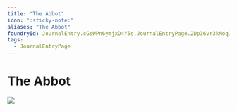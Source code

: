 ```yaml
---
title: "The Abbot"
icon: ":sticky-note:"
aliases: "The Abbot"
foundryId: JournalEntry.cGsWPn6ymjxD4Y5s.JournalEntryPage.2Dp36vr3kMoq7kIV
tags:
  - JournalEntryPage
---
```


# The Abbot
![](https://publish-01.obsidian.md/access/7db64b11c71d88572ddc6cd06b888976/images/The%20Abbot.png)